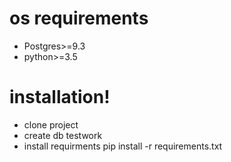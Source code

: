 # os requirements
  - Postgres>=9.3
  - python>=3.5

# installation!
  - clone project
  - create db testwork
  - install requirments pip install -r requirements.txt
